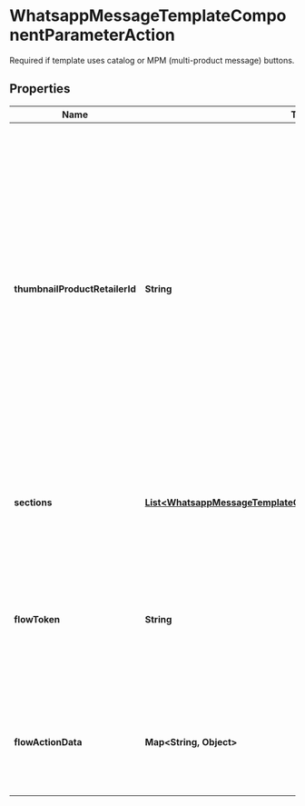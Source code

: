 

# WhatsappMessageTemplateComponentParameterAction

Required if template uses catalog or MPM (multi-product message) buttons.

## Properties

| Name | Type | Description | Notes |
|------------ | ------------- | ------------- | -------------|
|**thumbnailProductRetailerId** | **String** | **Optional.** Use for catalog and MPM template messages. Item SKU number. Labeled as Content ID in the Commerce Manager. The thumbnail of this item will be used as the message&#39;s header image. If the &#x60;parameters&#x60; object is omitted, the product image of the first item in your catalog will be used. |  [optional] |
|**sections** | [**List&lt;WhatsappMessageTemplateComponentParameterActionSection&gt;**](WhatsappMessageTemplateComponentParameterActionSection.md) | Use for MPM templates. Product sections. You can define up to 10 sections. |  [optional] |
|**flowToken** | **String** | Use for &#x60;FLOW&#x60; buttons. Flow token that is generated by the business to serve as an identifier. Defaults to &#x60;unused&#x60;. |  [optional] |
|**flowActionData** | **Map&lt;String, Object&gt;** | Use for &#x60;FLOW&#x60; buttons. JSON object with the data payload for the first screen. |  [optional] |




